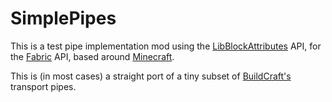 # SimplePipes

This is a test pipe implementation mod using the [LibBlockAttributes](https://github.com/AlexIIL/LibBlockAttributes) API, for the [Fabric](https://fabricmc.net/) API, based around [Minecraft](https://minecraft.net).

This is (in most cases) a straight port of a tiny subset of [BuildCraft's](https://www.mod-buildcraft.com) transport pipes.
